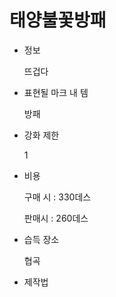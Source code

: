 # 태양불꽃방패

- 정보
    
    뜨겁다
    
- 표현될 마크 내 템
    
    방패
    
- 강화 제한
    
    1
    
- 비용
    
    구매 시 : 330데스
    
    판매시 : 260데스
    
- 습득 장소
    
    협곡
    
- 제작법